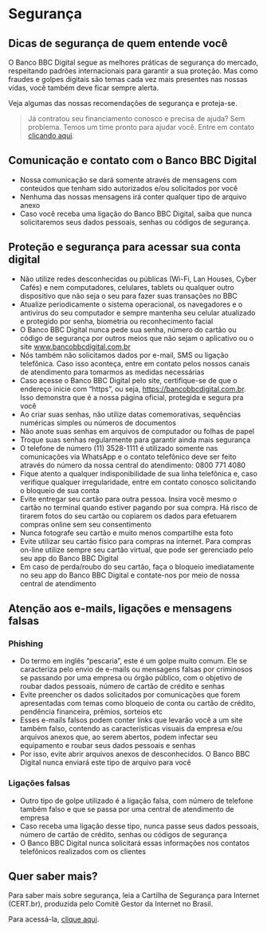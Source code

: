 # Segurança

## Dicas de segurança de quem entende você

O Banco BBC Digital segue as melhores práticas de segurança do mercado, respeitando padrões internacionais para garantir a sua proteção. Mas como fraudes e golpes digitais são temas cada vez mais presentes nas nossas vidas, você também deve ficar sempre alerta.

Veja algumas das nossas recomendações de segurança e proteja-se.

> Já contratou seu financiamento conosco e precisa de ajuda? Sem problema. Temos um time pronto para ajudar você. Entre em contato [clicando aqui](https://bancobbcdigital.com.br/canais-atendimento).

## Comunicação e contato com o Banco BBC Digital

- Nossa comunicação se dará somente através de mensagens com conteúdos que tenham sido autorizados e/ou solicitados por você
- Nenhuma das nossas mensagens irá conter qualquer tipo de arquivo anexo
- Caso você receba uma ligação do Banco BBC Digital, saiba que nunca solicitaremos seus dados pessoais, senhas ou códigos de segurança.

## Proteção e segurança para acessar sua conta digital

- Não utilize redes desconhecidas ou públicas (Wi-Fi, Lan Houses, Cyber Cafés) e nem computadores, celulares, tablets ou qualquer outro dispositivo que não seja o seu para fazer suas transações no BBC
- Atualize periodicamente o sistema operacional, os navegadores e o antivírus do seu computador e sempre mantenha seu celular atualizado e protegido por senha, biometria ou reconhecimento facial
- O Banco BBC Digital nunca pede sua senha, número do cartão ou código de segurança por outros meios que não sejam o aplicativo ou o site www.bancobbcdigital.com.br
- Nós também não solicitamos dados por e-mail, SMS ou ligação telefônica. Caso isso aconteça, entre em contato pelos nossos canais de atendimento para tomarmos as medidas necessárias
- Caso acesse o Banco BBC Digital pelo site, certifique-se de que o endereço inicie com “https”, ou seja, https://bancobbcdigital.com.br. Isso demonstra que é a nossa página oficial, protegida e segura pra você
- Ao criar suas senhas, não utilize datas comemorativas, sequências numéricas simples ou números de documentos
- Não anote suas senhas em arquivos de computador ou folhas de papel
- Troque suas senhas regularmente para garantir ainda mais segurança
- O telefone de número (11) 3528-1111 é utilizado somente nas comunicações via WhatsApp e o contato telefônico deve ser feito através do número da nossa central do atendimento: 0800 771 4080
- Fique atento a qualquer indisponibilidade de sua linha telefônica e, caso verifique qualquer irregularidade, entre em contato conosco solicitando o bloqueio de sua conta
- Evite entregar seu cartão para outra pessoa. Insira você mesmo o cartão no terminal quando estiver pagando por sua compra. Há risco de tirarem fotos do seu cartão ou copiarem os dados para efetuarem compras online sem seu consentimento
- Nunca fotografe seu cartão e muito menos compartilhe esta foto
- Evite utilizar seu cartão físico para compras na internet. Para compras on-line utilize sempre seu cartão virtual, que pode ser gerenciado pelo seu app do Banco BBC Digital
- Em caso de perda/roubo do seu cartão, faça o bloqueio imediatamente no seu app do Banco BBC Digital e contate-nos por meio de nossa central de atendimento

## Atenção aos e-mails, ligações e mensagens falsas

### Phishing

- Do termo em inglês “pescaria”, este é um golpe muito comum. Ele se caracteriza pelo envio de e-mails ou mensagens falsas por criminosos se passando por uma empresa ou órgão público, com o objetivo de roubar dados pessoais, número de cartão de crédito e senhas
- Evite preencher os dados solicitados por comunicações que forem apresentadas com temas como bloqueio de conta ou cartão de crédito, pendência financeira, prêmios, sorteios etc
- Esses e-mails falsos podem conter links que levarão você a um site também falso, contendo as características visuais da empresa e/ou arquivos anexos que, ao serem abertos, podem infectar seu equipamento e roubar seus dados pessoais e senhas
- Por isso, evite abrir arquivos anexos de desconhecidos. O Banco BBC Digital nunca enviará este tipo de arquivo para você

### Ligações falsas

- Outro tipo de golpe utilizado é a ligação falsa, com número de telefone também falso e que se passa por uma central de atendimento de empresa
- Caso receba uma ligação desse tipo, nunca passe seus dados pessoais, número de cartão de crédito, senhas ou códigos de segurança
- O Banco BBC Digital nunca solicitará essas informações nos contatos telefônicos realizados com os clientes

## Quer saber mais?

Para saber mais sobre segurança, leia a Cartilha de Segurança para Internet (CERT.br), produzida pelo Comitê Gestor da Internet no Brasil.

Para acessá-la, [clique aqui](https://cartilha.cert.br/).
